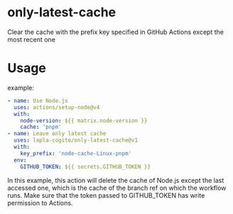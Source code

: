 # only-latest-cache

Clear the cache with the prefix key specified in GitHub Actions except the most recent one

# Usage

example:

```yaml
- name: Use Node.js
  uses: actions/setup-node@v4
  with:
    node-version: ${{ matrix.node-version }}
    cache: 'pnpm'
- name: Leave only latest cache
  uses: lapla-cogito/only-latest-cache@v1
  with:
    key_prefix: 'node-cache-Linux-pnpm'
  env:
    GITHUB_TOKEN: ${{ secrets.GITHUB_TOKEN }}
```

In this example, this action will delete the cache of Node.js except the last accessed one, which is the cache of the branch ref on which the workflow runs. Make sure that the token passed to GITHUB_TOKEN has write permission to Actions.
